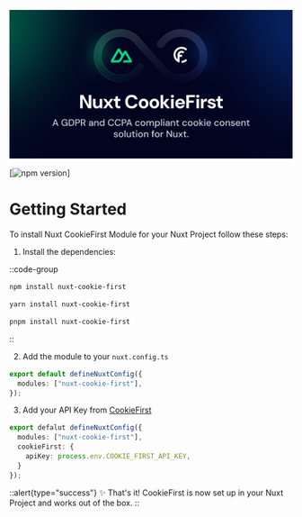 ![banner.jpg](/banner.jpg)

[![npm version][npm-version-src]]

# Getting Started

To install Nuxt CookieFirst Module for your Nuxt Project follow these steps:


1. Install the dependencies:

::code-group

  ```bash [npm]
  npm install nuxt-cookie-first
  ```

  ```bash [yarn]
  yarn install nuxt-cookie-first
  ```

  ```bash [pnpm]
  pnpm install nuxt-cookie-first
  ```

::

2. Add the module to your `nuxt.config.ts`

```ts
export default defineNuxtConfig({
  modules: ["nuxt-cookie-first"],
});
```

3. Add your API Key from [CookieFirst](https://cookiefirst.com/)

```ts
export defalut defineNuxtConfig({
  modules: ["nuxt-cookie-first"],
  cookieFirst: {
    apiKey: process.env.COOKIE_FIRST_API_KEY,
  }
});
```

::alert{type="success"}
✨ That's it! CookieFirst is now set up in your Nuxt Project and works out of the box.
::


<!-- Badges -->

[npm-version-src]: https://img.shields.io/npm/v/nuxt-cookie-first/latest.svg?style=flat&colorA=18181B&colorB=28CF8D